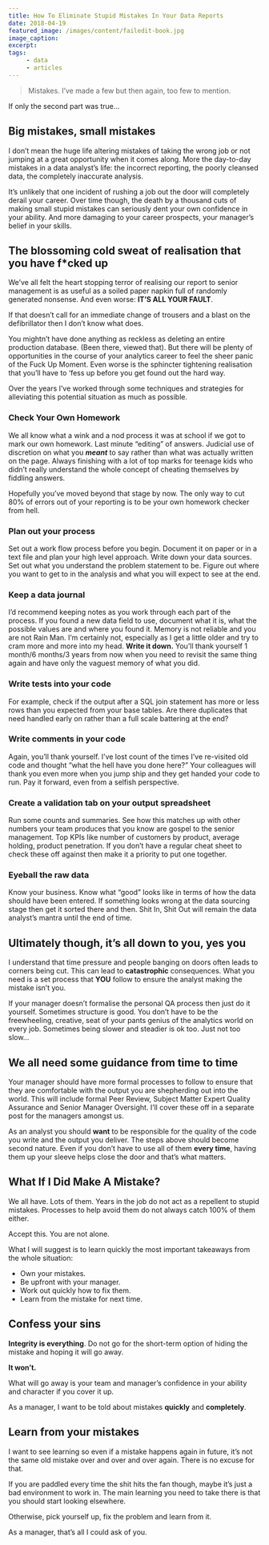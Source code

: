 ```yaml
---
title: How To Eliminate Stupid Mistakes In Your Data Reports
date: 2018-04-19
featured_image: /images/content/failedit-book.jpg
image_caption: 
excerpt: 
tags: 
     - data
     - articles
---
```

> Mistakes. I’ve made a few but then again, too few to mention.

If only the second part was true…

## Big mistakes, small mistakes

I don’t mean the huge life altering mistakes of taking the wrong job or not jumping at a great opportunity when it comes along. More the day-to-day mistakes in a data analyst’s life: the incorrect reporting, the poorly cleansed data, the completely inaccurate analysis.

It’s unlikely that one incident of rushing a job out the door will completely derail your career. Over time though, the death by a thousand cuts of making small stupid mistakes can seriously dent your own confidence in your ability. And more damaging to your career prospects, your manager’s belief in your skills.

## The blossoming cold sweat of realisation that you have f*cked up

We&#8217;ve all felt the heart stopping terror of realising our report to senior management is as useful as a soiled paper napkin full of randomly generated nonsense. And even worse: **IT&#8217;S ALL YOUR FAULT**.

If that doesn’t call for an immediate change of trousers and a blast on the defibrillator then I don’t know what does.

You mightn’t have done anything as reckless as deleting an entire production database. (Been there, viewed that). But there will be plenty of opportunities in the course of your analytics career to feel the sheer panic of the Fuck Up Moment. Even worse is the sphincter tightening realisation that you’ll have to ‘fess up before you get found out the hard way.

Over the years I’ve worked through some techniques and strategies for alleviating this potential situation as much as possible.

### Check Your Own Homework

We all know what a wink and a nod process it was at school if we got to mark our own homework. Last minute “editing” of answers. Judicial use of discretion on what you _**meant**_ to say rather than what was actually written on the page. Always finishing with a lot of top marks for teenage kids who didn’t really understand the whole concept of cheating themselves by fiddling answers.

Hopefully you’ve moved beyond that stage by now. The only way to cut 80% of errors out of your reporting is to be your own homework checker from hell.

### Plan out your process

Set out a work flow process before you begin. Document it on paper or in a text file and plan your high level approach. Write down your data sources. Set out what you understand the problem statement to be. Figure out where you want to get to in the analysis and what you will expect to see at the end.

### Keep a data journal

I’d recommend keeping notes as you work through each part of the process. If you found a new data field to use, document what it is, what the possible values are and where you found it. Memory is not reliable and you are not Rain Man. I’m certainly not, especially as I get a little older and try to cram more and more into my head. **Write it down.** You’ll thank yourself 1 month/6 months/3 years from now when you need to revisit the same thing again and have only the vaguest memory of what you did.

### Write tests into your code

For example, check if the output after a SQL join statement has more or less rows than you expected from your base tables. Are there duplicates that need handled early on rather than a full scale battering at the end?

### Write comments in your code

Again, you’ll thank yourself. I’ve lost count of the times I’ve re-visited old code and thought “what the hell have you done here?” Your colleagues will thank you even more when you jump ship and they get handed your code to run. Pay it forward, even from a selfish perspective.

### Create a validation tab on your output spreadsheet

Run some counts and summaries. See how this matches up with other numbers your team produces that you know are gospel to the senior management. Top KPIs like number of customers by product, average holding, product penetration. If you don’t have a regular cheat sheet to check these off against then make it a priority to put one together.

### Eyeball the raw data

Know your business. Know what “good” looks like in terms of how the data should have been entered. If something looks wrong at the data sourcing stage then get it sorted there and then. Shit In, Shit Out will remain the data analyst’s mantra until the end of time.

## Ultimately though, it&#8217;s all down to you, yes you

I understand that time pressure and people banging on doors often leads to corners being cut. This can lead to **catastrophic** consequences. What you need is a set process that **YOU** follow to ensure the analyst making the mistake isn’t you.

If your manager doesn’t formalise the personal QA process then just do it yourself. Sometimes structure is good. You don’t have to be the freewheeling, creative, seat of your pants genius of the analytics world on every job. Sometimes being slower and steadier is ok too. Just not too slow…

## We all need some guidance from time to time

Your manager should have more formal processes to follow to ensure that they are comfortable with the output you are shepherding out into the world. This will include formal Peer Review, Subject Matter Expert Quality Assurance and Senior Manager Oversight. I’ll cover these off in a separate post for the managers amongst us.

As an analyst you should **want** to be responsible for the quality of the code you write and the output you deliver. The steps above should become second nature. Even if you don’t have to use all of them **every time**, having them up your sleeve helps close the door and that’s what matters.

## What If I Did Make A Mistake?

We all have. Lots of them. Years in the job do not act as a repellent to stupid mistakes. Processes to help avoid them do not always catch 100% of them either.

Accept this. You are not alone.

What I will suggest is to learn quickly the most important takeaways from the whole situation:

  * Own your mistakes.
  * Be upfront with your manager.
  * Work out quickly how to fix them.
  * Learn from the mistake for next time.

## Confess your sins

**Integrity is everything**. Do not go for the short-term option of hiding the mistake and hoping it will go away.

**It won’t.**

What will go away is your team and manager&#8217;s confidence in your ability and character if you cover it up.

As a manager, I want to be told about mistakes **quickly** and **completely**.

## Learn from your mistakes

I want to see learning so even if a mistake happens again in future, it’s not the same old mistake over and over and over again. There is no excuse for that.

If you are paddled every time the shit hits the fan though, maybe it’s just a bad environment to work in. The main learning you need to take there is that you should start looking elsewhere.

Otherwise, pick yourself up, fix the problem and learn from it.

As a manager, that’s all I could ask of you.